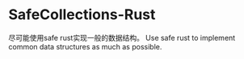 # SafeCollections-Rust

尽可能使用safe rust实现一般的数据结构。
Use safe rust to implement common data structures as much as possible.
